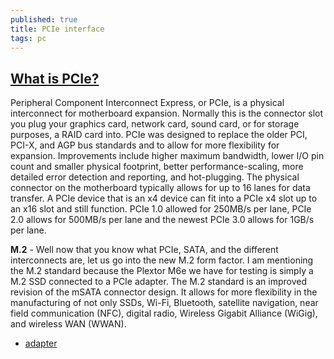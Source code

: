 ```yaml
---
published: true
title: PCIe interface
tags: pc
---
```

## [What is PCIe?](https://www.overclock.net/forum/355-ssd/1489684-ssd-interface-comparison-pci-express-vs-sata.html)

Peripheral Component Interconnect Express, or PCIe, is a physical interconnect for motherboard expansion. Normally this is the connector slot you plug your graphics card, network card, sound card, or for storage purposes, a RAID card into. PCIe was designed to replace the older PCI, PCI-X, and AGP bus standards and to allow for more flexibility for expansion. Improvements include higher maximum bandwidth, lower I/O pin count and smaller physical footprint, better performance-scaling, more detailed error detection and reporting, and hot-plugging. The physical connector on the motherboard typically allows for up to 16 lanes for data transfer. A PCIe device that is an x4 device can fit into a PCIe x4 slot up to an x16 slot and still function. PCIe 1.0 allowed for 250MB/s per lane, PCIe 2.0 allows for 500MB/s per lane and the newest PCIe 3.0 allows for 1GB/s per lane.

**M.2** - Well now that you know what PCIe, SATA, and the different interconnects are, let us go into the new M.2 form factor. I am mentioning the M.2 standard because the Plextor M6e we have for testing is simply a M.2 SSD connected to a PCIe adapter. The M.2 standard is an improved revision of the mSATA connector design. It allows for more flexibility in the manufacturing of not only SSDs, Wi-Fi, Bluetooth, satellite navigation, near field communication (NFC), digital radio, Wireless Gigabit Alliance (WiGig), and wireless WAN (WWAN).

- [adapter](https://www.amazon.fr/MagiDeal-Express-SATAIII-Adaptateur-Combo/dp/B07F32BTQC/ref=pd_sbs_23_1?_encoding=UTF8&pd_rd_i=B07F32BTQC&pd_rd_r=8a72de1b-1c17-11e9-bc01-5d84e75cd9b8&pd_rd_w=AV6OP&pd_rd_wg=rvuOb&pf_rd_p=5d361e0c-9e85-4b01-8261-3ff932bec9c8&pf_rd_r=BFZGDEVAQMKXA127GDZ8&psc=1&refRID=BFZGDEVAQMKXA127GDZ8)
